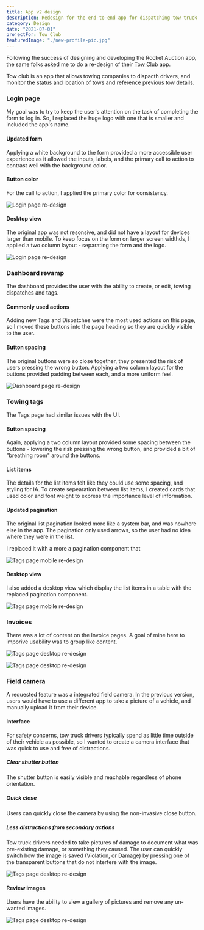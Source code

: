 ```yaml
---
title: App v2 design
description: Redesign for the end-to-end app for dispatching tow truck drivers for and tracking tows.
category: Design
date: "2021-07-01"
projectFor: Tow Club
featuredImage: "./new-profile-pic.jpg"
---
```


Following the success of designing and developing the Rocket Auction app, the same folks asked me to do a re-design of their [Tow Club](https://www.tow.club/) app.

Tow club is an app that allows towing companies to dispacth drivers, and monitor the status and location of tows and reference previous tow details.

### Login page

My goal was to try to keep the user's attention on the task of completing the form to log in. So, I replaced the huge logo with one that is smaller and included the app's name.

#### Updated form

Applying a white background to the form provided a more accessible user experience as it allowed the inputs, labels, and the primary call to action to contrast well with the background color.

#### Button color

For the call to action, I applied the primary color for consistency.

![Login page re-design](./tow-club-login-mobile.jpg)

#### Desktop view

The original app was not resonsive, and did not have a layout for devices larger than mobile. To keep focus on the form on larger screen widthds, I applied a two column layout - separating the form and the logo.

![Login page re-design](./tow-club-login-desktop.jpg)

### Dashboard revamp

The dashboard provides the user with the ability to create, or edit, towing dispatches and tags. 

#### Commonly used actions

Adding new Tags and Dispatches were the most used actions on this page, so I moved these buttons into the page heading so they are quickly visible to the user.

#### Button spacing

The original buttons were so close together, they presented the risk of users pressing the wrong button. Applying a two column layout for the buttons provided padding between each, and a more uniform feel.

![Dashboard page re-design](./tow-club-dashboard.jpg)

### Towing tags

The Tags page had similar issues with the UI.

#### Button spacing

Again, applying a two column layout provided some spacing between the buttons - lowering the risk pressing the wrong button, and provided a bit of "breathing room" around the buttons.

#### List items

The details for the list items felt like they could use some spacing, and styling for IA. To create sepearation between list items, I created cards that used color and font weight to express the importance level of information.

#### Updated pagination

The original list pagination looked more like a system bar, and was nowhere else in the app. The pagination only used arrows, so the user had no idea where they were in the list.

I replaced it with a more a pagination component that 

![Tags page mobile re-design](./tow-club-tags-mobile.jpg)

#### Desktop view

I also added a desktop view which display the list items in a table with the replaced pagination component.

![Tags page mobile re-design](./tow-club-tags-desktop.jpg)

### Invoices

There was a lot of content on the Invoice pages. A goal of mine here to imporive usability was to group like content.

![Tags page desktop re-design](./tow-club-invoice-mobile.jpg)

![Tags page desktop re-design](./tow-club-invoice-desktop.jpg)

### Field camera

A requested feature was a integrated field camera. In the previous version, users would have to use a different app to take a picture of a vehicle, and manually upload it from their device. 

#### Interface

For safety concerns, tow truck drivers typically spend as little time outside of their vehicle as possible, so I wanted to create a camera interface that was quick to use and free of distractions.

##### Clear shutter button

The shutter button is easily visible and reachable regardless of phone orientation.

##### Quick close

Users can quickly close the camera by using the non-invasive close button.

##### Less distractions from secondary actions

Tow truck drivers needed to take pictures of damage to document what was pre-existing damage, or something they caused. The user can quickly switch how the image is saved (Violation, or Damage) by pressing one of the transparent buttons that do not interfere with the image.

![Tags page desktop re-design](./tow-club-field-camera-1.jpg)

#### Review images

Users have the ability to view a gallery of pictures and remove any un-wanted images.

![Tags page desktop re-design](./tow-club-field-camera-2.jpg)
